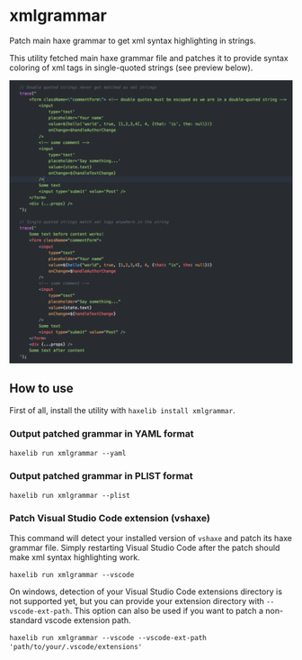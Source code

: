 # xmlgrammar

Patch main haxe grammar to get xml syntax highlighting in strings.

This utility fetched main haxe grammar file and patches it to provide syntax coloring of xml tags in single-quoted strings (see preview below).

![preview of haxe xmlgrammar](preview.png)

## How to use

First of all, install the utility with ``haxelib install xmlgrammar``.

### Output patched grammar in YAML format

```
haxelib run xmlgrammar --yaml
```

### Output patched grammar in PLIST format

```
haxelib run xmlgrammar --plist
```

### Patch Visual Studio Code extension (vshaxe)

This command will detect your installed version of `vshaxe` and patch its haxe grammar file. Simply restarting Visual Studio Code after the patch should make xml syntax highlighting work.

```
haxelib run xmlgrammar --vscode
```

On windows, detection of your Visual Studio Code extensions directory is not supported yet, but you can provide your extension directory with ``--vscode-ext-path``. This option can also be used if you want to patch a non-standard vscode extension path.

```
haxelib run xmlgrammar --vscode --vscode-ext-path 'path/to/your/.vscode/extensions'
```
